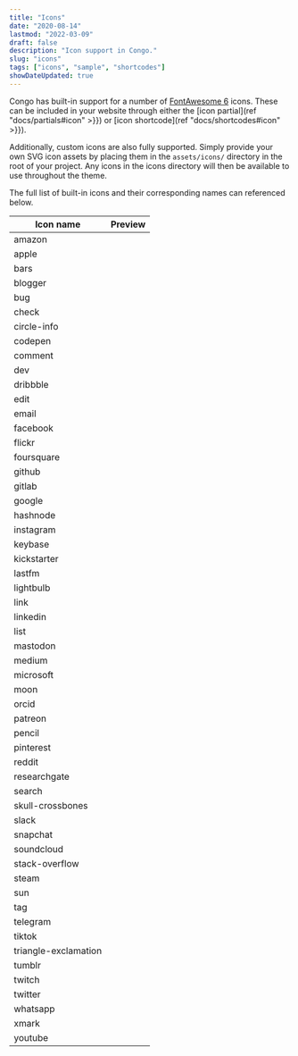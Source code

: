 ```yaml
---
title: "Icons"
date: "2020-08-14"
lastmod: "2022-03-09"
draft: false
description: "Icon support in Congo."
slug: "icons"
tags: ["icons", "sample", "shortcodes"]
showDateUpdated: true
---
```


Congo has built-in support for a number of [FontAwesome 6](https://fontawesome.com/icons) icons. These can be included in your website through either the [icon partial](ref "docs/partials#icon" >}}) or [icon shortcode](ref "docs/shortcodes#icon" >}}).

Additionally, custom icons are also fully supported. Simply provide your own SVG icon assets by placing them in the `assets/icons/` directory in the root of your project. Any icons in the icons directory will then be available to use throughout the theme.

The full list of built-in icons and their corresponding names can referenced below.

| Icon name            | Preview                           |
| -------------------- | --------------------------------- |
| amazon               | <Icon name="amazon" />                |
| apple                | <Icon name="apple" />                 |
| bars                 | <Icon name="bars" />                  |
| blogger              | <Icon name="blogger" />               |
| bug                  | <Icon name="bug" />                   |
| check                | <Icon name="check" />                 |
| circle-info          | <Icon name="circle-info" />           |
| codepen              | <Icon name="codepen" />               |
| comment              | <Icon name="comment" />               |
| dev                  | <Icon name="dev" />                   |
| dribbble             | <Icon name="dribbble" />              |
| edit                 | <Icon name="edit" />                  |
| email                | <Icon name="email" />                 |
| facebook             | <Icon name="facebook" />              |
| flickr               | <Icon name="flickr" />                |
| foursquare           | <Icon name="foursquare" />            |
| github               | <Icon name="github" />                |
| gitlab               | <Icon name="gitlab" />                |
| google               | <Icon name="google" />                |
| hashnode             | <Icon name="hashnode" />              |
| instagram            | <Icon name="instagram" />             |
| keybase              | <Icon name="keybase" />               |
| kickstarter          | <Icon name="kickstarter" />           |
| lastfm               | <Icon name="lastfm" />                |
| lightbulb            | <Icon name="lightbulb" />             |
| link                 | <Icon name="link" />                  |
| linkedin             | <Icon name="linkedin" />              |
| list                 | <Icon name="list" />                  |
| mastodon             | <Icon name="mastodon" />              |
| medium               | <Icon name="medium" />                |
| microsoft            | <Icon name="microsoft" />             |
| moon                 | <Icon name="moon" />                  |
| orcid                | <Icon name="orcid" />                 |
| patreon              | <Icon name="patreon" />               |
| pencil               | <Icon name="pencil" />                |
| pinterest            | <Icon name="pinterest" />             |
| reddit               | <Icon name="reddit" />                |
| researchgate         | <Icon name="researchgate" />          |
| search               | <Icon name="search" />                |
| skull-crossbones     | <Icon name="skull-crossbones" />      |
| slack                | <Icon name="slack" />                 |
| snapchat             | <Icon name="snapchat" />              |
| soundcloud           | <Icon name="soundcloud" />            |
| stack-overflow       | <Icon name="stack-overflow" />        |
| steam                | <Icon name="steam" />                 |
| sun                  | <Icon name="sun" />                   |
| tag                  | <Icon name="tag" />                   |
| telegram             | <Icon name="telegram" />              |
| tiktok               | <Icon name="tiktok" />                |
| triangle-exclamation | <Icon name="triangle-exclamation" />  |
| tumblr               | <Icon name="tumblr" />                |
| twitch               | <Icon name="twitch" />                |
| twitter              | <Icon name="twitter" />               |
| whatsapp             | <Icon name="whatsapp" />              |
| xmark                | <Icon name="xmark" />                 |
| youtube              | <Icon name="youtube" />               |
